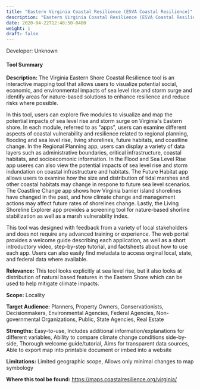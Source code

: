 ```yaml
---
title: "Eastern Virginia Coastal Resilience (ESVA Coastal Resilience)"
description: "Eastern Virginia Coastal Resilience (ESVA Coastal Resilience)"
date: 2020-04-22T12:48:50-0400
weight: 1
draft: false
---
```

Developer: Unknown

#### Tool Summary
**Description:** The Virginia Eastern Shore Coastal Resilience tool is an interactive mapping tool that allows users to visualize potential social, economic, and environmental impacts of sea level rise and storm surge and identify areas for nature-based solutions to enhance resilience and reduce risks where possible.

In this tool, users can explore five modules to visualize and map the potential impacts of sea level rise and storm surge on Virginia's Eastern shore. In each module, referred to as "apps", users can examine different aspects of coastal vulnerability and resilience related to regional planning, flooding and sea level rise, living shorelines, future habitats, and coastline change. In the Regional Planning app, users can display a variety of data layers such as administrative boundaries, critical infrastructure, coastal habitats, and socioecomonic information. In the Flood and Sea Level Rise app useres can also view the potential impacts of sea level rise and storm indundation on coastal infrastructure and habitats. The Future Habitat app allows users to examine how the size and distribution of tidal marshes and other coastal habitats may change in respone to future sea level scenarios. The Coastline Change app shows how Virginia barrier island shorelines have changed in the past, and how climate change and management actions may affect future rates of shorelines change. Lastly, the Living Shoreline Explorer app provides a screening tool for nature-based shorline stabilization as well as a marsh vulnerabilty index. 

This tool was designed with feedback from a variety of local stakeholders and does not require any advanced training or experience. The web portal provides a welcome guide describing each application, as well as a short introductory video, step-by-step tutorial, and factsheets about how to use each app. Users can also easily find metadata to access orginal local, state, and federal data where available.

**Relevance:** This tool looks explicitly at sea level rise, but it also looks at distribution of natural based features in the Eastern Shore which can be used to help mitigate climate impacts.

**Scope:** Locality

**Target Audience:** Planners, Property Owners, Conservationists, Decisionmakers, Environmental Agencies, Federal Agencies, Non-governmental Organizations, Public, State Agencies, Real Estate

**Strengths:** Easy-to-use, Includes additional information/explanations for different variables, Ability to compare climate change conditions side-by-side, Thorough welcome guide/tutorial, Aims for transparent data sources, Able to export map into printable document or imbed into a website

**Limitations:** Limited geographic scope, Allows only minimal changes to map symbology

**Where this tool be found:** https://maps.coastalresilience.org/virginia/
